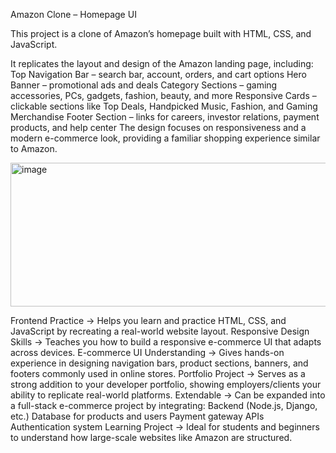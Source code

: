 Amazon Clone – Homepage UI

This project is a clone of Amazon’s homepage built with HTML, CSS, and JavaScript.

It replicates the layout and design of the Amazon landing page, including:
Top Navigation Bar – search bar, account, orders, and cart options
Hero Banner – promotional ads and deals
Category Sections – gaming accessories, PCs, gadgets, fashion, beauty, and more
Responsive Cards – clickable sections like Top Deals, Handpicked Music, Fashion, and Gaming Merchandise
Footer Section – links for careers, investor relations, payment products, and help center
The design focuses on responsiveness and a modern e-commerce look, providing a familiar shopping experience similar to Amazon.

<img width="628" height="230" alt="image" src="https://github.com/user-attachments/assets/637fb9e8-c258-44e7-aebf-453e0615fc49" />


Frontend Practice → Helps you learn and practice HTML, CSS, and JavaScript by recreating a real-world website layout.
Responsive Design Skills → Teaches you how to build a responsive e-commerce UI that adapts across devices.
E-commerce UI Understanding → Gives hands-on experience in designing navigation bars, product sections, banners, and footers commonly used in online stores.
Portfolio Project → Serves as a strong addition to your developer portfolio, showing employers/clients your ability to replicate real-world platforms.
Extendable → Can be expanded into a full-stack e-commerce project by integrating:
Backend (Node.js, Django, etc.)
Database for products and users
Payment gateway APIs
Authentication system
Learning Project → Ideal for students and beginners to understand how large-scale websites like Amazon are structured.
